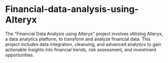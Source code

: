 # Financial-data-analysis-using-Alteryx
The "Financial Data Analysis using Alteryx" project involves utilizing Alteryx, a data analytics platform, to transform and analyze financial data. This project includes data integration, cleansing, and advanced analytics to gain actionable insights into financial trends, risk assessment, and investment opportunities. 
